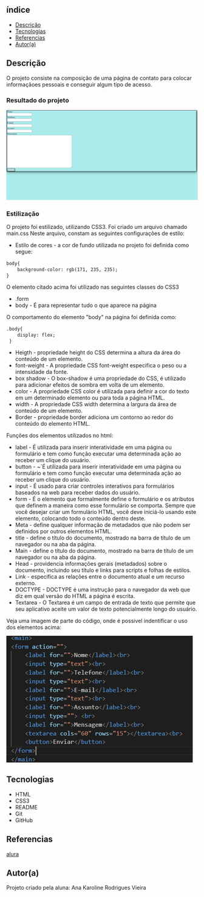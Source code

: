 ## índice

* [Descrição](#descrição)
* [Tecnologias](#tecnologias)
* [Referencias](#referencias)
* [Autor(a)](#autora)

## Descrição 

O projeto consiste na composição de uma página de contato para colocar informaçãoes pessoais e conseguir algum tipo de acesso.

### Resultado do projeto 

![Resultado final do projeto](img/Resultado-final.png)

### Estilização

O projeto foi estilizado, utilizando CSS3. Foi criado um arquivo chamado main.css
Neste arquivo, constam as seguintes configurações de estilo:

* Estilo de cores - a cor de fundo utilizada no projeto foi definida como segue:

```
body{
    background-color: rgb(171, 235, 235);
}
```

O elemento citado acima foi utilizado nas seguintes classes do CSS3

* .form
* body - É para representar tudo o que aparece na página

O comportamento do elemento "body" na página foi definida como:

```
.body{
    display: flex;
 }
 ```
* Heigth -  propriedade height do CSS determina a altura da área do conteúdo de um elemento.
* font-weight -  A propriedade CSS font-weight especifica o peso ou a intensidade da fonte.
* box shadow - O box-shadow é uma propriedade do CSS, é utilizado para adicionar efeitos de sombra em volta de um elemento.
* color - A propriedade CSS color é utilizada para definir a cor do texto em um determinado elemento ou para toda a página HTML. 
* width - A propriedade CSS width determina a largura da área de conteúdo de um elemento. 
* Border - propriedade border adiciona um contorno ao redor do conteúdo do elemento HTML. 

Funções dos elementos utilizados no html:

* label - É utilizada para inserir interatividade em uma página ou formulário e tem como função executar uma determinada ação ao receber um clique do usuário. 
* button - ~´É utilizada para inserir interatividade em uma página ou formulário e tem como função executar uma determinada ação ao receber um clique do usuário. 
* input -  É usado para criar controles interativos para formulários baseados na web para receber dados do usuário.
* form -  É o elemento que formalmente define o formulário e os atributos que definem a maneira como esse formulário se comporta. Sempre que você desejar criar um formulário HTML, você deve iniciá-lo usando este elemento, colocando todo o conteúdo dentro deste.
* Meta - define qualquer informação de metadados que não podem ser definidos por outros elementos HTML.
* title - define o título do documento, mostrado na barra de título de um navegador ou na aba da página. 
* Main - define o título do documento, mostrado na barra de título de um navegador ou na aba da página. 
* Head - providencia informações gerais (metadados) sobre o documento, incluindo seu título e links para scripts e folhas de estilos.
* Link - especifica as relações entre o documento atual e um recurso externo.
* DOCTYPE - DOCTYPE é uma instrução para o navegador da web que diz em qual versão do HTML a página é escrita.
* Textarea - O Textarea é um campo de entrada de texto que permite que seu aplicativo aceite um valor de texto potencialmente longo do usuário.

Veja uma imagem de parte do código, onde é possivel indentificar o uso dos elementos acima:

![Resultado final do projeto](img/estrura-html.png)

## Tecnologias

* HTML
* CSS3
* README
* Git
* GitHub

## Referencias

[alura](https://www.alura.com.br/artigos/escrever-bom-readme)

## Autor(a)

 Projeto criado pela aluna:
 Ana Karoline Rodrigues Vieira

